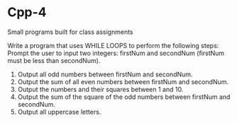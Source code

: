 # Cpp-4
Small programs built for class assignments

Write a program that uses WHILE LOOPS to perform the following steps:
Prompt the user to input two integers: firstNum and secondNum (firstNum must be less than secondNum).
1. Output all odd numbers between firstNum and secondNum.
2. Output the sum of all even numbers between firstNum and secondNum.
3. Output the numbers and their squares between 1 and 10.
4. Output the sum of the square of the odd numbers between firstNum and secondNum.
5. Output all uppercase letters.
